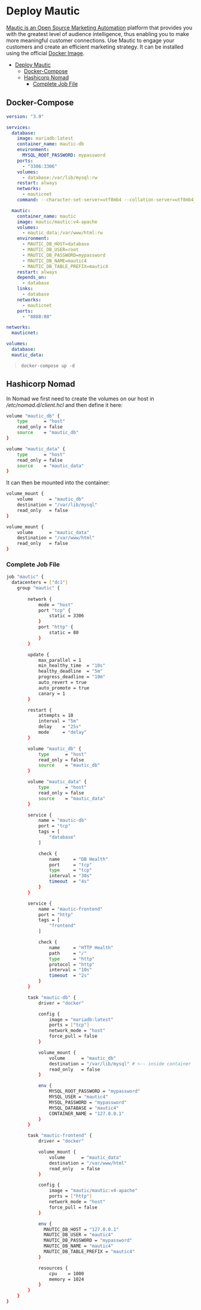 # Deploy Mautic

[Mautic is an Open Source Marketing Automation](https://github.com/mautic) platform that provides you with the greatest level of audience intelligence, thus enabling you to make more meaningful customer connections. Use Mautic to engage your customers and create an efficient marketing strategy. It can be installed using the official [Docker Image](https://hub.docker.com/r/mautic/mautic).


<!-- TOC -->

- [Deploy Mautic](#deploy-mautic)
  - [Docker-Compose](#docker-compose)
  - [Hashicorp Nomad](#hashicorp-nomad)
    - [Complete Job File](#complete-job-file)

<!-- /TOC -->


## Docker-Compose


```yml
version: "3.9"

services:
  database:
    image: mariadb:latest
    container_name: mautic-db
    environment:
      MYSQL_ROOT_PASSWORD: mypassword
    ports:
      - "3306:3306"
    volumes:
      - database:/var/lib/mysql:rw
    restart: always
    networks:
      - mauticnet
    command: --character-set-server=utf8mb4 --collation-server=utf8mb4_general_ci --sql-mode=""

  mautic:
    container_name: mautic
    image: mautic/mautic:v4-apache
    volumes:
      - mautic_data:/var/www/html:rw
    environment:
      - MAUTIC_DB_HOST=database
      - MAUTIC_DB_USER=root
      - MAUTIC_DB_PASSWORD=mypassword
      - MAUTIC_DB_NAME=mautic4
      - MAUTIC_DB_TABLE_PREFIX=mautic4
    restart: always
    depends_on:
      - database
    links:
      - database
    networks:
      - mauticnet
    ports:
      - "8888:80"

networks:
  mauticnet:

volumes:
  database:
  mautic_data:
```


> `docker-compose up -d`



## Hashicorp Nomad

In Nomad we first need to create the volumes on our host in _/etc/nomad.d/client.hcl_ and then define it here:


```bash
volume "mautic_db" {
    type      = "host"
    read_only = false
    source    = "mautic_db"
}

volume "mautic_data" {
    type      = "host"
    read_only = false
    source    = "mautic_data"
}
```


It can then be mounted into the container:


```bash
volume_mount {
    volume      = "mautic_db"
    destination = "/var/lib/mysql"
    read_only   = false
}

volume_mount {
    volume      = "mautic_data"
    destination = "/var/www/html"
    read_only   = false
}
```


### Complete Job File

```bash
job "mautic" {
  datacenters = ["dc1"]
    group "mautic" {
        
        network {
            mode = "host"
            port "tcp" {
                static = 3306
            }
            port "http" {
                static = 80
            }
        }

        update {
            max_parallel = 1
            min_healthy_time  = "10s"
            healthy_deadline  = "5m"
            progress_deadline = "10m"
            auto_revert = true
            auto_promote = true
            canary = 1
        }

        restart {
            attempts = 10
            interval = "5m"
            delay    = "25s"
            mode     = "delay"
        }

        volume "mautic_db" {
            type      = "host"
            read_only = false
            source    = "mautic_db"
        }

        volume "mautic_data" {
            type      = "host"
            read_only = false
            source    = "mautic_data"
        }

        service {
            name = "mautic-db"
            port = "tcp"
            tags = [
                "database"
            ]

            check {
                name     = "DB Health"
                port     = "tcp"
                type     = "tcp"
                interval = "30s"
                timeout  = "4s"
            }
        }

        service {
            name = "mautic-frontend"
            port = "http"
            tags = [
                "frontend"
            ]

            check {
                name     = "HTTP Health"
                path     = "/"
                type     = "http"
                protocol = "http"
                interval = "10s"
                timeout  = "2s"
            }
        }

        task "mautic-db" {
            driver = "docker"

            config {
                image = "mariadb:latest"
                ports = ["tcp"]
                network_mode = "host"
                force_pull = false
            }

            volume_mount {
                volume      = "mautic_db"
                destination = "/var/lib/mysql" # <-- inside container
                read_only   = false
            }

            env {
                MYSQL_ROOT_PASSWORD = "mypassword"
                MYSQL_USER = "mautic4"
                MYSQL_PASSWORD = "mypassword"
                MYSQL_DATABASE = "mautic4"
                CONTAINER_NAME = "127.0.0.1"
            }
        }

        task "mautic-frontend" {
            driver = "docker"

            volume_mount {
                volume      = "mautic_data"
                destination = "/var/www/html"
                read_only   = false
            }

            config {
                image = "mautic/mautic:v4-apache"
                ports = ["http"]
                network_mode = "host"
                force_pull = false
            }

            env {
              MAUTIC_DB_HOST = "127.0.0.1"
              MAUTIC_DB_USER = "mautic4"
              MAUTIC_DB_PASSWORD = "mypassword"
              MAUTIC_DB_NAME = "mautic4"
              MAUTIC_DB_TABLE_PREFIX = "mautic4"
            }

            resources {
                cpu    = 1000
                memory = 1024
            }
        }
    }
}
```


